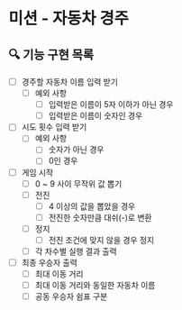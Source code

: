 # 미션 - 자동차 경주

## 🔍 기능 구현 목록

- [ ] 경주할 자동차 이름 입력 받기
  - [ ] 예외 사항
    - [ ] 입력받은 이름이 5자 이하가 아닌 경우
    - [ ] 입력받은 이름이 숫자인 경우
- [ ] 시도 횟수 입력 받기
  - [ ] 예외 사항
    - [ ] 숫자가 아닌 경우
    - [ ] 0인 경우
- [ ] 게임 시작
  - [ ] 0 ~ 9 사이 무작위 값 뽑기
  - [ ] 전진
    - [ ] 4 이상의 값을 뽑았을 경우
    - [ ] 전진한 숫자만큼 대쉬(-)로 변환
  - [ ] 정지
    - [ ] 전진 조건에 맞지 않을 경우 정지
  - [ ] 각 차수별 실행 결과 출력
- [ ] 최종 우승자 출력
  - [ ] 최대 이동 거리
  - [ ] 최대 이동 거리와 동일한 자동차 이름
  - [ ] 공동 우승자 쉼표 구분
